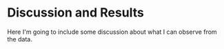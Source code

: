 # Discussion and Results

Here I'm going to include some discussion about what I can observe from the data.
